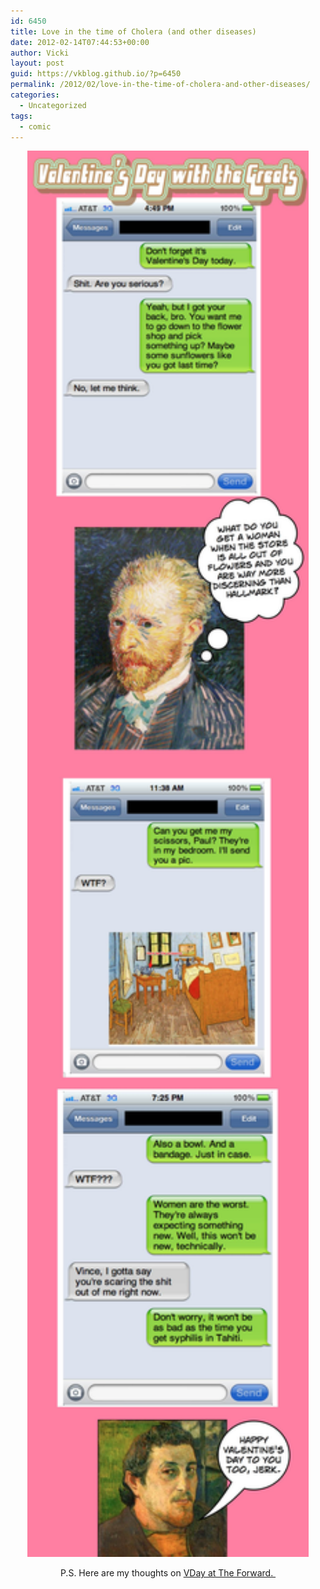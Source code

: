 ```yaml
---
id: 6450
title: Love in the time of Cholera (and other diseases)
date: 2012-02-14T07:44:53+00:00
author: Vicki
layout: post
guid: https://vkblog.github.io/?p=6450
permalink: /2012/02/love-in-the-time-of-cholera-and-other-diseases/
categories:
  - Uncategorized
tags:
  - comic
---
```

<p style="text-align: center;">
  <a href="https://raw.githubusercontent.com/vkblog/vkblog.github.io/master/public/img/2012/02/VDay.jpg"><img class="aligncenter  wp-image-6451" title="VDay" src="https://raw.githubusercontent.com/vkblog/vkblog.github.io/master/public/img/2012/02/VDay.jpg" alt="" width="450" height="2250" /></a>
</p>

<p style="text-align: center;">
  P.S. Here are my thoughts on <a href="http://blogs.forward.com/blognik-beat/151306/" target="_blank">VDay at The Forward. </a>
</p>